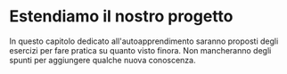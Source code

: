 # Estendiamo il nostro progetto

In questo capitolo dedicato all'autoapprendimento saranno proposti degli esercizi per fare pratica
su quanto visto finora. Non mancheranno degli spunti per aggiungere qualche nuova conoscenza.
